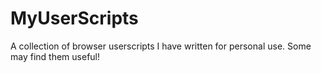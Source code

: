 # MyUserScripts
A collection of browser userscripts I have written for personal use. Some may find them useful!
